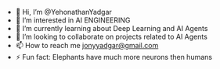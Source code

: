- 👋 Hi, I’m @YehonathanYadgar
- 👀 I’m interested in AI ENGINEERING
- 🌱 I’m currently learning about Deep Learning and AI Agents
- 💞️ I’m looking to collaborate on projects related to AI Agents
- 📫 How to reach me jonyyadgar@gmail.com
- ⚡ Fun fact: Elephants have much more neurons then humans

<!---
YehonathanYadgar/YehonathanYadgar is a ✨ special ✨ repository because its `README.md` (this file) appears on your GitHub profile.
You can click the Preview link to take a look at your changes.
--->

